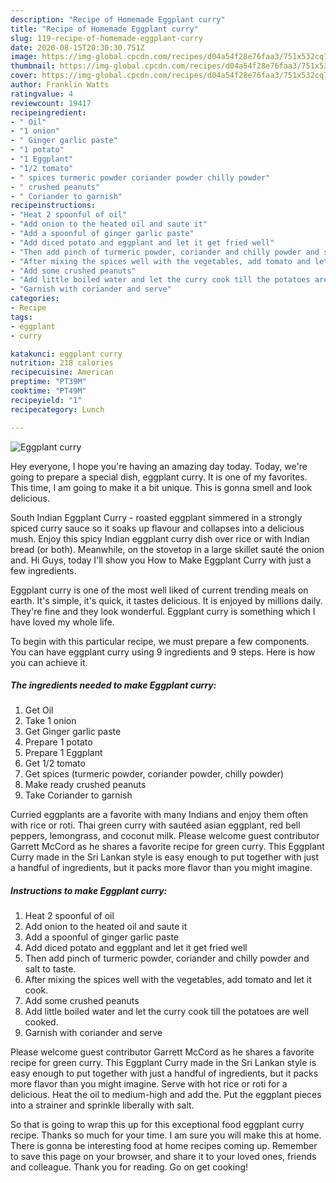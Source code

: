 ```yaml
---
description: "Recipe of Homemade Eggplant curry"
title: "Recipe of Homemade Eggplant curry"
slug: 119-recipe-of-homemade-eggplant-curry
date: 2020-08-15T20:30:30.751Z
image: https://img-global.cpcdn.com/recipes/d04a54f28e76faa3/751x532cq70/eggplant-curry-recipe-main-photo.jpg
thumbnail: https://img-global.cpcdn.com/recipes/d04a54f28e76faa3/751x532cq70/eggplant-curry-recipe-main-photo.jpg
cover: https://img-global.cpcdn.com/recipes/d04a54f28e76faa3/751x532cq70/eggplant-curry-recipe-main-photo.jpg
author: Franklin Watts
ratingvalue: 4
reviewcount: 19417
recipeingredient:
- " Oil"
- "1 onion"
- " Ginger garlic paste"
- "1 potato"
- "1 Eggplant"
- "1/2 tomato"
- " spices turmeric powder coriander powder chilly powder"
- " crushed peanuts"
- " Coriander to garnish"
recipeinstructions:
- "Heat 2 spoonful of oil"
- "Add onion to the heated oil and saute it"
- "Add a spoonful of ginger garlic paste"
- "Add diced potato and eggplant and let it get fried well"
- "Then add pinch of turmeric powder, coriander and chilly powder and salt to taste."
- "After mixing the spices well with the vegetables, add tomato and let it cook."
- "Add some crushed peanuts"
- "Add little boiled water and let the curry cook till the potatoes are well cooked."
- "Garnish with coriander and serve"
categories:
- Recipe
tags:
- eggplant
- curry

katakunci: eggplant curry 
nutrition: 218 calories
recipecuisine: American
preptime: "PT39M"
cooktime: "PT49M"
recipeyield: "1"
recipecategory: Lunch

---
```



![Eggplant curry](https://img-global.cpcdn.com/recipes/d04a54f28e76faa3/751x532cq70/eggplant-curry-recipe-main-photo.jpg)

Hey everyone, I hope you're having an amazing day today. Today, we're going to prepare a special dish, eggplant curry. It is one of my favorites. This time, I am going to make it a bit unique. This is gonna smell and look delicious.

South Indian Eggplant Curry - roasted eggplant simmered in a strongly spiced curry sauce so it soaks up flavour and collapses into a delicious mush. Enjoy this spicy Indian eggplant curry dish over rice or with Indian bread (or both). Meanwhile, on the stovetop in a large skillet sauté the onion and. Hi Guys, today I&#39;ll show you How to Make Eggplant Curry with just a few ingredients.

Eggplant curry is one of the most well liked of current trending meals on earth. It's simple, it's quick, it tastes delicious. It is enjoyed by millions daily. They're fine and they look wonderful. Eggplant curry is something which I have loved my whole life.


To begin with this particular recipe, we must prepare a few components. You can have eggplant curry using 9 ingredients and 9 steps. Here is how you can achieve it.

<!--inarticleads1-->

##### The ingredients needed to make Eggplant curry:

1. Get  Oil
1. Take 1 onion
1. Get  Ginger garlic paste
1. Prepare 1 potato
1. Prepare 1 Eggplant
1. Get 1/2 tomato
1. Get  spices (turmeric powder, coriander powder, chilly powder)
1. Make ready  crushed peanuts
1. Take  Coriander to garnish


Curried eggplants are a favorite with many Indians and enjoy them often with rice or roti. Thai green curry with sautéed asian eggplant, red bell peppers, lemongrass, and coconut milk. Please welcome guest contributor Garrett McCord as he shares a favorite recipe for green curry. This Eggplant Curry made in the Sri Lankan style is easy enough to put together with just a handful of ingredients, but it packs more flavor than you might imagine. 

<!--inarticleads2-->

##### Instructions to make Eggplant curry:

1. Heat 2 spoonful of oil
1. Add onion to the heated oil and saute it
1. Add a spoonful of ginger garlic paste
1. Add diced potato and eggplant and let it get fried well
1. Then add pinch of turmeric powder, coriander and chilly powder and salt to taste.
1. After mixing the spices well with the vegetables, add tomato and let it cook.
1. Add some crushed peanuts
1. Add little boiled water and let the curry cook till the potatoes are well cooked.
1. Garnish with coriander and serve


Please welcome guest contributor Garrett McCord as he shares a favorite recipe for green curry. This Eggplant Curry made in the Sri Lankan style is easy enough to put together with just a handful of ingredients, but it packs more flavor than you might imagine. Serve with hot rice or roti for a delicious. Heat the oil to medium-high and add the. Put the eggplant pieces into a strainer and sprinkle liberally with salt. 

So that is going to wrap this up for this exceptional food eggplant curry recipe. Thanks so much for your time. I am sure you will make this at home. There is gonna be interesting food at home recipes coming up. Remember to save this page on your browser, and share it to your loved ones, friends and colleague. Thank you for reading. Go on get cooking!
